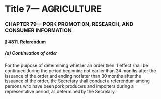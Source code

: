 
# Title 7— AGRICULTURE
### CHAPTER 79— PORK PROMOTION, RESEARCH, AND CONSUMER INFORMATION
#### § 4811. Referendum
##### (a) Continuation of order

For the purpose of determining whether an order then  1 effect shall be continued during the period beginning not earlier than 24 months after the issuance of the order and ending not later than 30 months after the issuance of the order, the Secretary shall conduct a referendum among persons who have been pork producers and importers during a representative period, as determined by the Secretary.
